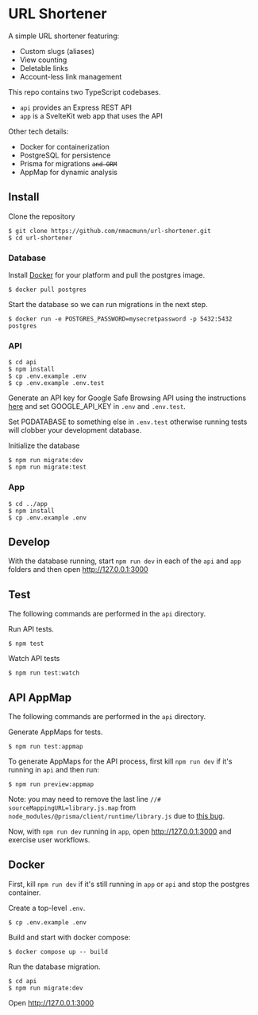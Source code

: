 # URL Shortener

A simple URL shortener featuring:

- Custom slugs (aliases)
- View counting
- Deletable links
- Account-less link management

This repo contains two TypeScript codebases.

- `api` provides an Express REST API
- `app` is a SvelteKit web app that uses the API

Other tech details:

- Docker for containerization
- PostgreSQL for persistence
- Prisma for migrations <code><strike>and ORM</strike></code>
- AppMap for dynamic analysis

## Install

Clone the repository

```
$ git clone https://github.com/nmacmunn/url-shortener.git
$ cd url-shortener
```

### Database

Install [Docker](https://docs.docker.com/engine/install/) for your platform and pull the postgres image.

```
$ docker pull postgres
```

Start the database so we can run migrations in the next step.

```
$ docker run -e POSTGRES_PASSWORD=mysecretpassword -p 5432:5432 postgres
```

### API

```
$ cd api
$ npm install
$ cp .env.example .env
$ cp .env.example .env.test
```

Generate an API key for Google Safe Browsing API using the instructions [here](https://developers.google.com/safe-browsing/v4/get-started) and set GOOGLE_API_KEY in `.env` and `.env.test`.

Set PGDATABASE to something else in `.env.test` otherwise running tests will clobber your development database.

Initialize the database

```
$ npm run migrate:dev
$ npm run migrate:test
```

### App

```
$ cd ../app
$ npm install
$ cp .env.example .env
```

## Develop

With the database running, start `npm run dev` in each of the `api` and `app` folders and then open http://127.0.0.1:3000

## Test

The following commands are performed in the `api` directory.

Run API tests.

```
$ npm test
```

Watch API tests

```
$ npm run test:watch
```

## API AppMap

The following commands are performed in the `api` directory.

Generate AppMaps for tests.

```
$ npm run test:appmap
```

To generate AppMaps for the API process, first kill `npm run dev` if it's running in `api` and then run:

```
$ npm run preview:appmap
```

Note: you may need to remove the last line `//# sourceMappingURL=library.js.map` from `node_modules/@prisma/client/runtime/library.js` due to [this bug](https://github.com/getappmap/appmap-agent-js/issues/221).

Now, with `npm run dev` running in `app`, open http://127.0.0.1:3000 and exercise user workflows.

## Docker

First, kill `npm run dev` if it's still running in `app` or `api` and stop the postgres container.

Create a top-level `.env`.

```
$ cp .env.example .env
```

Build and start with docker compose:

```
$ docker compose up -- build
```

Run the database migration.

```
$ cd api
$ npm run migrate:dev
```

Open http://127.0.0.1:3000
